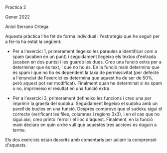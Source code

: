 Practica 2

Gener 2022

Aniol Serrano Ortega

Aquesta pràctica l'he fet de forma individual i l'estratègia que he seguit per a fer-la ha estat la següent:

- Per a l'exercici 1, primerament llegeixo les paraules a identificar com a spam (acaben en un punt) i seguidament llegeixo els textos d'entrada (acaben en dos punts) i les guardo les dues. Creo una funció extra per a determinar que és text, i què no ho és. En la funció main determino que és spam i que no ho és dependent la taxa de permissivitat (per defecte a l'enunciat de l'exercici es determina que aquest ha de ser de 50%, però aquest pot ser modificat). Finalment quan he determinat si és spam o no, imprimeixo el resultat en una funció extra.

- Per a l'exercici 2, primerament defineixo les funcions i creo una per imprimir la graella del sudoku. Seguidament llegeixo el sudoku amb un parell de bucles en una funció. Després comprovo que el sudoku sigui el correcte (verificant les files, columnes i regions 3x3), i en el cas que no sigui així, creo printo l'error i el lloc d'aquest. Finalment, en la funció main declaro en quin ordre vull que aquestes tres accions es duguin a terme.

Els dos exercicis estan descrits amb comentaris per aclarir la comprensió d'aquests.
